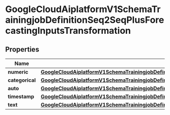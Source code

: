 

# GoogleCloudAiplatformV1SchemaTrainingjobDefinitionSeq2SeqPlusForecastingInputsTransformation


## Properties

| Name | Type | Description | Notes |
|------------ | ------------- | ------------- | -------------|
|**numeric** | [**GoogleCloudAiplatformV1SchemaTrainingjobDefinitionSeq2SeqPlusForecastingInputsTransformationNumericTransformation**](GoogleCloudAiplatformV1SchemaTrainingjobDefinitionSeq2SeqPlusForecastingInputsTransformationNumericTransformation.md) |  |  [optional] |
|**categorical** | [**GoogleCloudAiplatformV1SchemaTrainingjobDefinitionSeq2SeqPlusForecastingInputsTransformationCategoricalTransformation**](GoogleCloudAiplatformV1SchemaTrainingjobDefinitionSeq2SeqPlusForecastingInputsTransformationCategoricalTransformation.md) |  |  [optional] |
|**auto** | [**GoogleCloudAiplatformV1SchemaTrainingjobDefinitionSeq2SeqPlusForecastingInputsTransformationAutoTransformation**](GoogleCloudAiplatformV1SchemaTrainingjobDefinitionSeq2SeqPlusForecastingInputsTransformationAutoTransformation.md) |  |  [optional] |
|**timestamp** | [**GoogleCloudAiplatformV1SchemaTrainingjobDefinitionSeq2SeqPlusForecastingInputsTransformationTimestampTransformation**](GoogleCloudAiplatformV1SchemaTrainingjobDefinitionSeq2SeqPlusForecastingInputsTransformationTimestampTransformation.md) |  |  [optional] |
|**text** | [**GoogleCloudAiplatformV1SchemaTrainingjobDefinitionSeq2SeqPlusForecastingInputsTransformationTextTransformation**](GoogleCloudAiplatformV1SchemaTrainingjobDefinitionSeq2SeqPlusForecastingInputsTransformationTextTransformation.md) |  |  [optional] |



